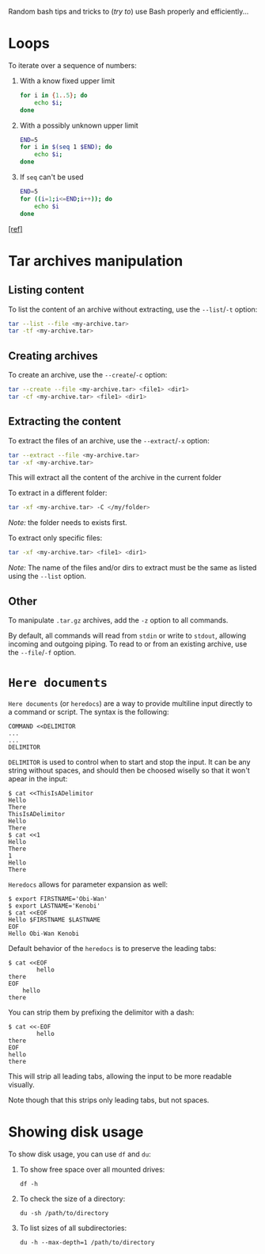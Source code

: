 Random bash tips and tricks to (_try to_) use Bash properly and efficiently...

# Loops

To iterate over a sequence of numbers:

1. With a know fixed upper limit
    ```bash
    for i in {1..5}; do
        echo $i;
    done
    ```

2. With a possibly unknown upper limit
    ```bash
    END=5
    for i in $(seq 1 $END); do
        echo $i;
    done
    ```

3. If `seq` can't be used
    ```bash
    END=5
    for ((i=1;i<=END;i++)); do
        echo $i
    done
    ```

[\[ref\]](https://stackoverflow.com/questions/169511/how-do-i-iterate-over-a-range-of-numbers-defined-by-variables-in-bash)

# Tar archives manipulation

## Listing content

To list the content of an archive without extracting, use the `--list`/`-t` option:

```bash
tar --list --file <my-archive.tar>
tar -tf <my-archive.tar>
```

## Creating archives

To create an archive, use the `--create`/`-c` option:

```bash
tar --create --file <my-archive.tar> <file1> <dir1>
tar -cf <my-archive.tar> <file1> <dir1>
```

## Extracting the content

To extract the files of an archive, use the `--extract`/`-x` option:

```bash
tar --extract --file <my-archive.tar>
tar -xf <my-archive.tar>
```

This will extract all the content of the archive in the current folder

To extract in a different folder:

```bash
tar -xf <my-archive.tar> -C </my/folder>
```

*Note:* the folder needs to exists first.

To extract only specific files:

```bash
tar -xf <my-archive.tar> <file1> <dir1>
```

*Note:* The name of the files and/or dirs to extract must be the same as listed using the `--list` option.

## Other

To manipulate `.tar.gz` archives, add the `-z` option to all commands.

By default, all commands will read from `stdin` or write to `stdout`, allowing incoming and outgoing piping. To read to or from an existing archive, use the `--file`/`-f` option.

# `Here documents`

`Here documents` (or `heredocs`) are a way to provide multiline input directly to a command or script. The syntax is the following:

```shell
COMMAND <<DELIMITOR
...
...
DELIMITOR
```

`DELIMITOR` is used to control when to start and stop the input. It can be any string without spaces, and should then be choosed wiselly so that it won't apear in the input:

```shell
$ cat <<ThisIsADelimitor
Hello
There
ThisIsADelimitor
Hello
There
$ cat <<1
Hello
There
1
Hello
There
```

`Heredocs` allows for parameter expansion as well:

```shell
$ export FIRSTNAME='Obi-Wan'
$ export LASTNAME='Kenobi'
$ cat <<EOF
Hello $FIRSTNAME $LASTNAME
EOF
Hello Obi-Wan Kenobi
```

Default behavior of the `heredocs` is to preserve the leading tabs:

```shell
$ cat <<EOF
        hello
there
EOF
    hello
there
```

You can strip them by prefixing the delimitor with a dash:

```shell
$ cat <<-EOF
        hello
there
EOF
hello
there
```

This will strip all leading tabs, allowing the input to be more readable visually.

Note though that this strips only leading tabs, but not spaces.

# Showing disk usage

To show disk usage, you can use `df` and `du`:

1. To show free space over all mounted drives:
   ```shell
   df -h
   ```

2. To check the size of a directory:
   ```shell
   du -sh /path/to/directory
   ```

3. To list sizes of all subdirectories:
   ```shell
   du -h --max-depth=1 /path/to/directory
   ```
